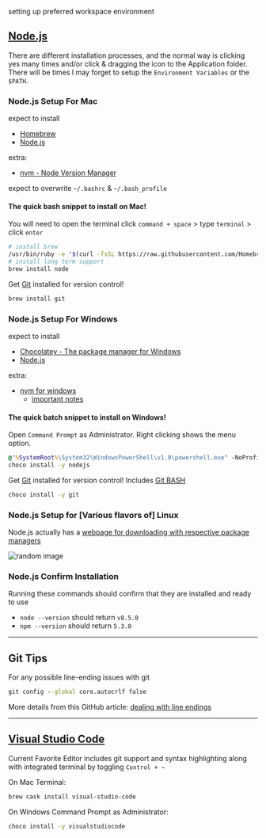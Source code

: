 setting up preferred workspace environment

## [Node.js](https://nodejs.org/)

There are different installation processes, and the normal way is clicking yes many times and/or click & dragging the icon to the Application folder. There will be times I may forget to setup the `Environment Variables` or the `$PATH`.

### Node.js Setup For Mac

expect to install
- [Homebrew](https://brew.sh/)
- [Node.js](https://nodejs.org/)

extra:
- [nvm - Node Version Manager](https://github.com/creationix/nvm)

expect to overwrite `~/.bashrc` & `~/.bash_profile`

#### The quick bash snippet to install on Mac!

You will need to open the terminal
click `command + space` > type `terminal` > click `enter`

```sh
# install brew
/usr/bin/ruby -e "$(curl -fsSL https://raw.githubusercontent.com/Homebrew/install/master/install)"
# install long term support
brew install node
```

Get [Git](https://git-scm.com/) installed for version control!
```sh
brew install git
```

### Node.js Setup For Windows

expect to install

- [Chocolatey - The package manager for Windows](https://chocolatey.org/)
- [Node.js](https://nodejs.org/)

extra:
- [nvm for windows](https://github.com/coreybutler/nvm-windows)
  - [important notes](https://github.com/creationix/nvm#important-notes)

#### The quick batch snippet to install on Windows!

Open `Command Prompt` as Administrator.
Right clicking shows the menu option.

```bat
@"%SystemRoot%\System32\WindowsPowerShell\v1.0\powershell.exe" -NoProfile -InputFormat None -ExecutionPolicy Bypass -Command "iex ((New-Object System.Net.WebClient).DownloadString('https://chocolatey.org/install.ps1'))" && SET "PATH=%PATH%;%ALLUSERSPROFILE%\chocolatey\bin"
choco install -y nodejs
```

Get [Git](https://git-scm.com/) installed for version control! Includes [Git BASH](https://git-for-windows.github.io/)
```bat
choco install -y git
```

### Node.js Setup for [Various flavors of] Linux

Node.js actually has a [webpage for downloading with respective package managers](https://nodejs.org/en/download/package-manager/)

![random image](https://placeimg.com/200/200/animals)

### Node.js Confirm Installation

Running these commands should confirm that they are installed and ready to use

- `node --version` should return `v8.5.0`
- `npm --version` should return `5.3.0`

---

## Git Tips


For any possible line-ending issues with git
```bat
git config --global core.autocrlf false
```
More details from this GitHub article: [dealing with line endings](https://help.github.com/articles/dealing-with-line-endings/)

---

## [Visual Studio Code](https://code.visualstudio.com/)

Current Favorite Editor includes git support and syntax highlighting along with integrated terminal by toggling `Control + ~`

On Mac Terminal:
```sh
brew cask install visual-studio-code
```

On Windows Command Prompt as Administrator: 
```bat
choco install -y visualstudiocode
```

